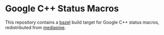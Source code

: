 # Google C++ Status Macros

This repository contains a [bazel](https://bazel.build) build target for Google C++ status macros, redistributed from [mediapipe](https://github.com/google/mediapipe).